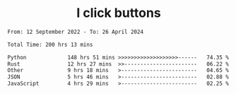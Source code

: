 <h1 align="center">
I click buttons
</h1>

<!--START_SECTION:waka-->

```txt
From: 12 September 2022 - To: 26 April 2024

Total Time: 200 hrs 13 mins

Python             148 hrs 51 mins >>>>>>>>>>>>>>>>>>>------   74.35 %
Rust               12 hrs 27 mins  >>-----------------------   06.22 %
Other              9 hrs 18 mins   >------------------------   04.65 %
JSON               5 hrs 46 mins   >------------------------   02.88 %
JavaScript         4 hrs 29 mins   >------------------------   02.25 %
```

<!--END_SECTION:waka-->
